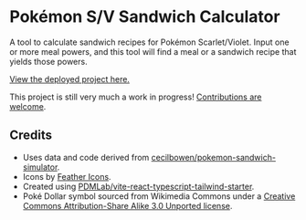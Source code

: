 # Pokémon S/V Sandwich Calculator

A tool to calculate sandwich recipes for Pokémon Scarlet/Violet.
Input one or more meal powers, and this tool will find a
meal or a sandwich recipe that yields those powers.

[View the deployed project here.](https://birbzone.com/sandwich)

This project is still very much a work in progress! [Contributions are welcome](./CONTRIBUTING.md).

## Credits

* Uses data and code derived from [cecilbowen/pokemon-sandwich-simulator](https://github.com/cecilbowen/pokemon-sandwich-simulator).
* Icons by [Feather Icons](https://feathericons.com/).
* Created using [PDMLab/vite-react-typescript-tailwind-starter](https://github.com/PDMLab/vite-react-typescript-tailwind-starter).
* Poké Dollar symbol sourced from Wikimedia Commons under a [Creative Commons Attribution-Share Alike 3.0 Unported license](https://creativecommons.org/licenses/by-sa/3.0/deed.en).
